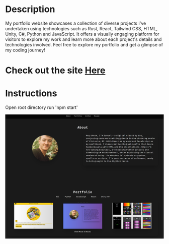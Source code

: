 # Description
My portfolio website showcases a collection of diverse projects I've undertaken using technologies such as Rust, React, Tailwind CSS, HTML, Unity, C#, Python and JavaScript. It offers a visually engaging platform for visitors to explore my work and learn more about each project's details and technologies involved. Feel free to explore my portfolio and get a glimpse of my coding journey!

# Check out the site <a className='bold' href='https://www.samuelbaker.ca/' target='_blank' rel='noopener noreferrer'>Here</a>

# Instructions
Open root directory
run 'npm start'

<img width="813" alt="portfoliosite" src="https://github.com/Forworddash/portfoliosite/blob/master/src/images/portfoliosite.png?raw=true">
